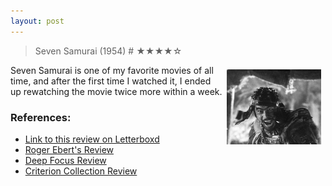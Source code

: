 ```yaml
---
layout: post
---
```


> Seven Samurai (1954) # ★★★★☆

<img align="right" src="https://raw.githubusercontent.com/abadari3/abadari3.github.io/master/_images/sevensamurai1.jpeg" style="float: right;margin-right: 7px;margin-left: 7px;margin-top: 7px;width: 30%">
Seven Samurai is one of my favorite movies of all time, and after the first time I watched it, I ended up rewatching the movie twice more within a week. 

### References:
- [Link to this review on Letterboxd]()
- [Roger Ebert's Review](https://www.rogerebert.com/reviews/great-movie-the-seven-samurai-1954)
- [Deep Focus Review](https://deepfocusreview.com/definitives/seven-samurai/)
- [Criterion Collection Review](https://www.criterion.com/current/posts/19-seven-samurai)

<!-- 

    [NbConvertApp] Converting notebook post.ipynb to markdown
    [NbConvertApp] Writing 942 bytes to _posts/2022-12-24-Seven Samurai 1954.md


-->
